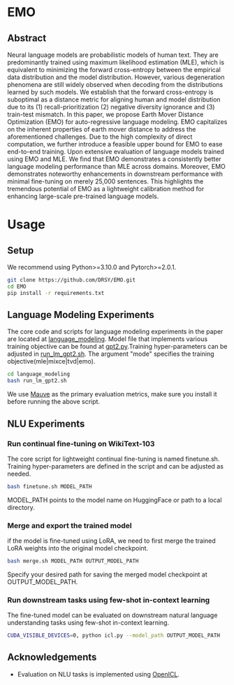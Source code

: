 # EMO

## Abstract
Neural language models are probabilistic models of human text. They are predominantly trained using maximum likelihood estimation (MLE), which is equivalent
to minimizing the forward cross-entropy between the empirical data distribution and the model distribution. However, various degeneration phenomena are still
widely observed when decoding from the distributions learned by such models. We establish that the forward cross-entropy is suboptimal as a distance metric for aligning human and model distribution due to its (1) recall-prioritization (2) negative diversity ignorance and (3) train-test mismatch. In this paper, we propose Earth Mover Distance Optimization (EMO) for auto-regressive language modeling. EMO capitalizes on the inherent properties of earth mover distance to address the aforementioned challenges. Due to the high complexity of direct computation, we further introduce a feasible upper bound for EMO to ease end-to-end training. Upon extensive evaluation of language models trained using EMO and MLE. We find that EMO demonstrates a consistently better language modeling performance than MLE across domains. Moreover, EMO demonstrates noteworthy enhancements in downstream performance with minimal fine-tuning on merely 25,000 sentences. This highlights the tremendous potential of EMO as a lightweight calibration method for enhancing large-scale pre-trained language models.

# Usage
## Setup
We recommend using Python>=3.10.0 and Pytorch>=2.0.1.
```bash
git clone https://github.com/DRSY/EMO.git
cd EMO
pip install -r requirements.txt
```
## Language Modeling Experiments
The core code and scripts for language modeling experiments in the paper are located at [language_modeling](./language_modeling/). Model file that implements various training objective can be found at [gpt2.py](./language_modeling/gpt2.py).Training hyper-parameters can be adjusted in [run_lm_gpt2.sh](./language_modeling/run_lm_gpt2.sh). The argument "mode" specifies the training objective(mle|mixce|tvd|emo).
```bash
cd language_modeling
bash run_lm_gpt2.sh
```
We use [Mauve](https://github.com/krishnap25/mauve) as the primary evaluation metrics, make sure you install it before running the above script.

## NLU Experiments
### Run continual fine-tuning on WikiText-103
The core script for lightweight continual fine-tuning is named finetune.sh. Training hyper-parameters are defined in the script and can be adjusted as needed.
```bash
bash finetune.sh MODEL_PATH
```
MODEL_PATH points to the model name on HuggingFace or path to a local directory.
### Merge and export the trained model
if the model is fine-tuned using LoRA, we need to first merge the trained LoRA weights into the original model checkpoint.
```bash
bash merge.sh MODEL_PATH OUTPUT_MODEL_PATH
```
Specify your desired path for saving the merged model checkpoint at OUTPUT_MODEL_PATH.

### Run downstream tasks using few-shot in-context learning
The fine-tuned model can be evaluated on downstream natural language understanding tasks using few-shot in-context learning.
```bash
CUDA_VISIBLE_DEVICES=0, python icl.py --model_path OUTPUT_MODEL_PATH
```


## Acknowledgements
+ Evaluation on NLU tasks is implemented using [OpenICL](https://github.com/Shark-NLP/OpenICL).
